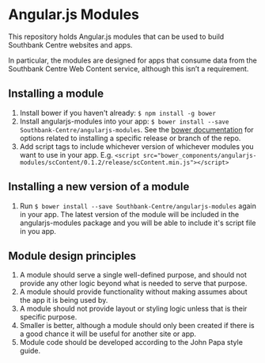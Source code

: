 # Angular.js Modules

This repository holds Angular.js modules that can be used to build Southbank Centre websites and apps.

In particular, the modules are designed for apps that consume data from the Southbank Centre Web Content service, although this isn’t a requirement.

## Installing a module

1. Install bower if you haven't already: `$ npm install -g bower`
2. Install angularjs-modules into your app: `$ bower install --save Southbank-Centre/angularjs-modules`. See the [bower documentation](http://bower.io) for options related to installing a specific release or branch of the repo.
3. Add script tags to include whichever version of whichever modules you want to use in your app. E.g. `<script src="bower_components/angularjs-modules/scContent/0.1.2/release/scContent.min.js"></script>`

## Installing a new version of a module

1. Run `$ bower install --save Southbank-Centre/angularjs-modules` again in your app. The latest version of the module will be included in the angularjs-modules package and you will be able to include it's script file in you app.

## Module design principles

1. A module should serve a single well-defined purpose, and should not provide any other logic beyond what is needed to serve that purpose.
2. A module should provide functionality without making assumes about the app it is being used by.
3. A module should not provide layout or styling logic unless that is their specific purpose.
4. Smaller is better, although a module should only been created if there is a good chance it will be useful for another site or app.
5. Module code should be developed according to the John Papa style guide.

